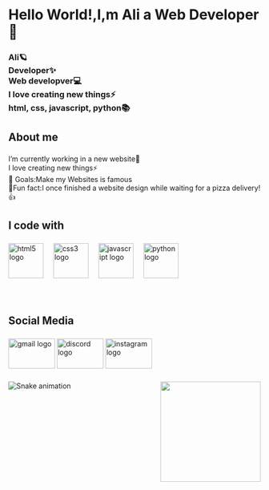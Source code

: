 <h1 align="left">Hello World!,I,m Ali a Web Developer👋</h1>

###

<h3 align="left">Ali🪐<br>Developer✨<br>Web developver💻<br>I love creating new things⚡<br>html, css, javascript, python📚</h3>

###

<h2 align="left">About me</h2>

###

<p align="left">I’m currently working in a new  website🔭<br>I love creating new things⚡<br>🎯 Goals:Make my Websites is famous<br>🎲Fun fact:I once finished a website design while waiting for a pizza delivery!👍</p>

###

<h2 align="left">I code with</h2>

###

<div align="left">
  <img src="https://cdn.jsdelivr.net/gh/devicons/devicon/icons/html5/html5-original.svg" height="70" alt="html5 logo"  />
  <img width="12" />
  <img src="https://cdn.jsdelivr.net/gh/devicons/devicon/icons/css3/css3-original.svg" height="70" alt="css3 logo"  />
  <img width="12" />
  <img src="https://cdn.jsdelivr.net/gh/devicons/devicon/icons/javascript/javascript-plain.svg" height="70" alt="javascript logo"  />
  <img width="12" />
  <img src="https://cdn.jsdelivr.net/gh/devicons/devicon/icons/python/python-original.svg" height="70" alt="python logo"  />
</div>

###

<br clear="both">

<h2 align="left">Social Media</h2>

###

<div align="left">
  <img src="https://raw.githubusercontent.com/maurodesouza/profile-readme-generator/master/src/assets/icons/social/gmail/default.svg" width="93" height="60" alt="gmail logo"  />
  <img src="https://raw.githubusercontent.com/maurodesouza/profile-readme-generator/master/src/assets/icons/social/discord/default.svg" width="93" height="60" alt="discord logo"  />
  <img src="https://raw.githubusercontent.com/maurodesouza/profile-readme-generator/master/src/assets/icons/social/instagram/default.svg" width="93" height="60" alt="instagram logo"  />
</div>

###

<img align="right" height="200" src="https://i.pinimg.com/originals/06/60/ef/0660efe82fa3da42ed56eef013171835.gif"  />

###

<img align="left" hight="200" src="https://profile-readme-generator.com/assets/snake.svg" alt="Snake animation" />

###
